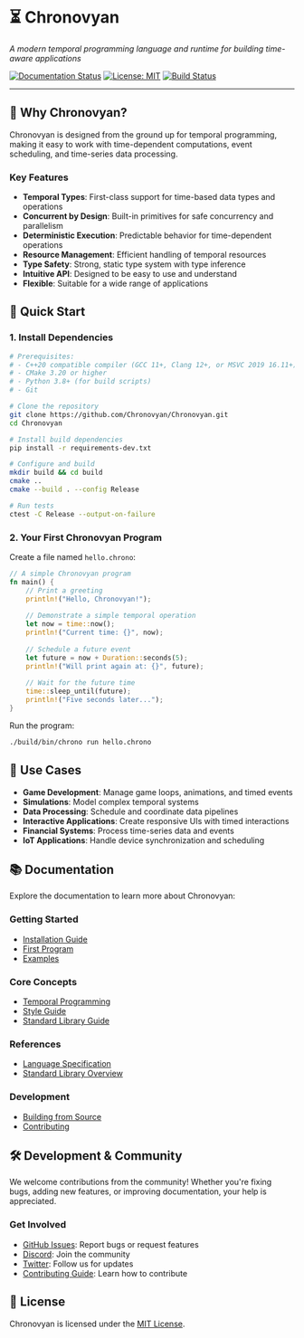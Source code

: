 # ⏳ Chronovyan

*A modern temporal programming language and runtime for building time-aware applications*

[![Documentation Status](https://img.shields.io/badge/docs-latest-brightgreen.svg)](https://chronovyan.github.io/)
[![License: MIT](https://img.shields.io/badge/License-MIT-yellow.svg)](LICENSE)
[![Build Status](https://github.com/Chronovyan/Chronovyan/actions/workflows/ci.yml/badge.svg)](https://github.com/Chronovyan/Chronovyan/actions)

---

## 🚀 Why Chronovyan?

Chronovyan is designed from the ground up for temporal programming, making it easy to work with time-dependent computations, event scheduling, and time-series data processing.

### Key Features

- **Temporal Types**: First-class support for time-based data types and operations
- **Concurrent by Design**: Built-in primitives for safe concurrency and parallelism
- **Deterministic Execution**: Predictable behavior for time-dependent operations
- **Resource Management**: Efficient handling of temporal resources
- **Type Safety**: Strong, static type system with type inference
- **Intuitive API**: Designed to be easy to use and understand
- **Flexible**: Suitable for a wide range of applications

## 🏁 Quick Start

### 1. Install Dependencies

```bash
# Prerequisites:
# - C++20 compatible compiler (GCC 11+, Clang 12+, or MSVC 2019 16.11+)
# - CMake 3.20 or higher
# - Python 3.8+ (for build scripts)
# - Git

# Clone the repository
git clone https://github.com/Chronovyan/Chronovyan.git
cd Chronovyan

# Install build dependencies
pip install -r requirements-dev.txt

# Configure and build
mkdir build && cd build
cmake ..
cmake --build . --config Release

# Run tests
ctest -C Release --output-on-failure
```

### 2. Your First Chronovyan Program

Create a file named `hello.chrono`:

```rust
// A simple Chronovyan program
fn main() {
    // Print a greeting
    println!("Hello, Chronovyan!");
    
    // Demonstrate a simple temporal operation
    let now = time::now();
    println!("Current time: {}", now);
    
    // Schedule a future event
    let future = now + Duration::seconds(5);
    println!("Will print again at: {}", future);
    
    // Wait for the future time
    time::sleep_until(future);
    println!("Five seconds later...");
}
```

Run the program:

```bash
./build/bin/chrono run hello.chrono
```

## 🎯 Use Cases

- **Game Development**: Manage game loops, animations, and timed events
- **Simulations**: Model complex temporal systems
- **Data Processing**: Schedule and coordinate data pipelines
- **Interactive Applications**: Create responsive UIs with timed interactions
- **Financial Systems**: Process time-series data and events
- **IoT Applications**: Handle device synchronization and scheduling

## 📚 Documentation

Explore the documentation to learn more about Chronovyan:

### Getting Started
- [Installation Guide](getting-started/installation.md)
- [First Program](getting-started/first-program.md)
- [Examples](guides/examples/index.md)

### Core Concepts
- [Temporal Programming](guides/Temporal%20Synchronization%20-%20The%20Art%20of%20Temporal%20Harmony.md)
- [Style Guide](guides/Style%20Guide%20-%20The%20Art%20of%20Temporal%20Expression.md)
- [Standard Library Guide](guides/standard_library_guide.md)

### References
- [Language Specification](reference/language/specification.md)
- [Standard Library Overview](guides/standard_library_guide.md)

### Development
- [Building from Source](development/building.md)
- [Contributing](development/contributing/index.md)

## 🛠 Development & Community

We welcome contributions from the community! Whether you're fixing bugs, adding new features, or improving documentation, your help is appreciated.

### Get Involved
- [GitHub Issues](https://github.com/Chronovyan/Chronovyan/issues): Report bugs or request features
- [Discord](https://discord.gg/chronovyan): Join the community
- [Twitter](https://twitter.com/chronovyan): Follow us for updates
- [Contributing Guide](development/contributing.md): Learn how to contribute

## 📄 License

Chronovyan is licensed under the [MIT License](LICENSE).
